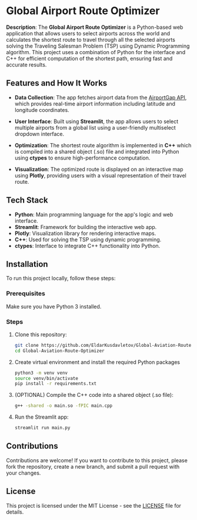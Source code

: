 # Global Airport Route Optimizer

**Description**:
The **Global Airport Route Optimizer** is a Python-based web application that allows users to select airports across the world and calculates the shortest route to travel through all the selected airports solving the Traveling Salesman Problem (TSP) using Dynamic Programming algorithm. This project uses a combination of Python for the interface and C++ for efficient computation of the shortest path, ensuring fast and accurate results.

## Features and How It Works

- **Data Collection**: The app fetches airport data from the [AirportGap API](https://airportgap.com/), which provides real-time airport information including latitude and longitude coordinates.

- **User Interface**: Built using **Streamlit**, the app allows users to select multiple airports from a global list using a user-friendly multiselect dropdown interface.

- **Optimization**: The shortest route algorithm is implemented in **C++** which is compiled into a shared object (.so) file and integrated into Python using **ctypes** to ensure high-performance computation.

- **Visualization**: The optimized route is displayed on an interactive map using **Plotly**, providing users with a visual representation of their travel route.

## Tech Stack

- **Python**: Main programming language for the app's logic and web interface.
- **Streamlit**: Framework for building the interactive web app.
- **Plotly**: Visualization library for rendering interactive maps.
- **C++**: Used for solving the TSP using dynamic programming.
- **ctypes**: Interface to integrate C++ functionality into Python.

## Installation

To run this project locally, follow these steps:

### Prerequisites

Make sure you have Python 3 installed.

### Steps

1. Clone this repository:
   ```bash
   git clone https://github.com/EldarKusdavletov/Global-Aviation-Route-Optimizer.git
   cd Global-Aviation-Route-Optimizer
   ```
2. Create virtual environment and install the required Python packages
   ```bash
   python3 -m venv venv
   source venv/bin/activate
   pip install -r requirements.txt
   ```

3. (OPTIONAL) Compile the C++ code into a shared object (.so file):
    ```bash
    g++ -shared -o main.so -fPIC main.cpp
    ```

4. Run the Streamlit app:
    ```bash
    streamlit run main.py
    ```

## Contributions
Contributions are welcome! If you want to contribute to this project, please fork the repository, create a new branch, and submit a pull request with your changes.

## License
This project is licensed under the MIT License - see the [LICENSE](https://github.com/EldarKusdavletov/Global-Aviation-Route-Optimizer?tab=MIT-1-ov-file) file for details.
